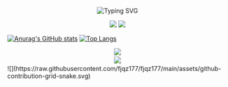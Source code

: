 <p align="center">
   <img src="https://readme-typing-svg.herokuapp.com?font=Fira+Code&pause=1000&width=435&lines=fjqz177;fjqz177.github.io" alt="Typing SVG" />
</p>

<p align="center">
<a title="Github" target="_blank" href="https://github.com/fjqz177"><img src="https://img.shields.io/badge/dynamic/json?color=%23&label=Github&prefix=have%20&query=%24.data.totalSubs&suffix=%20follower&url=https%3A%2F%2Fapi.spencerwoo.com%2Fsubstats%2F%3Fsource%3Dgithub%26queryKey%3Dfjqz177" ></a>
<a title="Bilibili" target="_blank" href="https://space.bilibili.com/436591517"><img src="https://img.shields.io/badge/dynamic/json?color=ff69b4&label=Bilibili&prefix=have%20&query=%24.data.totalSubs&suffix=%20followers&url=https%3A%2F%2Fapi.spencerwoo.com%2Fsubstats%2F%3Fsource%3Dbilibili%26queryKey%3D436591517" ></a>
</p>

[![Anurag's GitHub stats](https://github-readme-stats.vercel.app/api?username=fjqz177&show_icons=true)](https://github.com/fjqz177/github-readme-stats)
[![Top Langs](https://github-readme-stats.vercel.app/api/top-langs/?username=fjqz177)](https://github.com/fjqz177/github-readme-stats)

<div align="center">
    <img  src="https://github-readme-streak-stats.herokuapp.com/?user=fjqz177" />
</div>
<div align="center">
    <img src="https://activity-graph.herokuapp.com/graph?username=fjqz177&theme=minimal" />
</div>
![](https://raw.githubusercontent.com/fjqz177/fjqz177/main/assets/github-contribution-grid-snake.svg)
